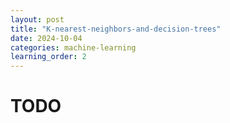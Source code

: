 ```yaml
---
layout: post
title: "K-nearest-neighbors-and-decision-trees"
date: 2024-10-04
categories: machine-learning
learning_order: 2
---
```


# TODO